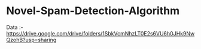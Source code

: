 # Novel-Spam-Detection-Algorithm

Data :- https://drive.google.com/drive/folders/1SbkVcmNhzLT0E2s6VU6h0JHk9NwQzohB?usp=sharing
